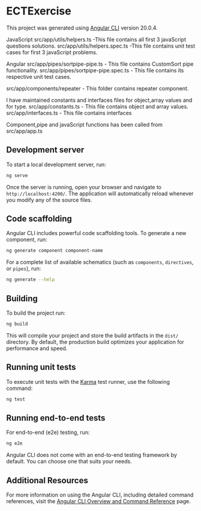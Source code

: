 # ECTExercise

This project was generated using [Angular CLI](https://github.com/angular/angular-cli) version 20.0.4.

JavaScript
src/app/utils/helpers.ts -This file contains all first 3 javaScript questions solutions.
src/app/utils/helpers.spec.ts -This file contains unit test cases for first 3 javaScript problems.

Angular
src/app/pipes/sortpipe-pipe.ts - This file contains CustomSort pipe functionality.
src/app/pipes/sortpipe-pipe.spec.ts - This file contains its respective unit test cases.

src/app/components/repeater - This folder contains repeater component.

I have maintained constants and interfaces files for object,array values and for type.
src/app/constants.ts - This file contains object and array values.
src/app/interfaces.ts - This file contains interfaces

Component,pipe and javaScript functions has been called from  src/app/app.ts



## Development server

To start a local development server, run:

```bash
ng serve
```

Once the server is running, open your browser and navigate to `http://localhost:4200/`. The application will automatically reload whenever you modify any of the source files.

## Code scaffolding

Angular CLI includes powerful code scaffolding tools. To generate a new component, run:

```bash
ng generate component component-name
```

For a complete list of available schematics (such as `components`, `directives`, or `pipes`), run:

```bash
ng generate --help
```

## Building

To build the project run:

```bash
ng build
```

This will compile your project and store the build artifacts in the `dist/` directory. By default, the production build optimizes your application for performance and speed.

## Running unit tests

To execute unit tests with the [Karma](https://karma-runner.github.io) test runner, use the following command:

```bash
ng test
```

## Running end-to-end tests

For end-to-end (e2e) testing, run:

```bash
ng e2e
```

Angular CLI does not come with an end-to-end testing framework by default. You can choose one that suits your needs.

## Additional Resources

For more information on using the Angular CLI, including detailed command references, visit the [Angular CLI Overview and Command Reference](https://angular.dev/tools/cli) page.
